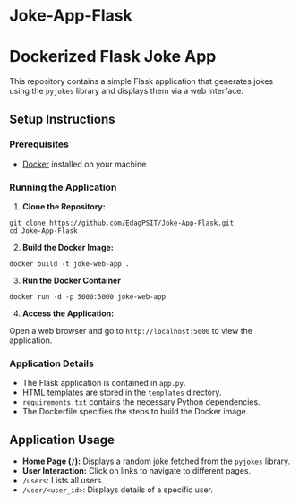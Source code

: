 # Joke-App-Flask

# Dockerized Flask Joke App

This repository contains a simple Flask application that generates jokes using the `pyjokes` library and displays them via a web interface.

## Setup Instructions

### Prerequisites
- [Docker](https://www.docker.com/) installed on your machine

### Running the Application

1. **Clone the Repository:**

```
git clone https://github.com/EdagPSIT/Joke-App-Flask.git
cd Joke-App-Flask
```

2. **Build the Docker Image:**

`docker build -t joke-web-app .`

3. **Run the Docker Container**

`docker run -d -p 5000:5000 joke-web-app`


4. **Access the Application:**

Open a web browser and go to `http://localhost:5000` to view the application.

### Application Details

- The Flask application is contained in `app.py`.
- HTML templates are stored in the `templates` directory.
- `requirements.txt` contains the necessary Python dependencies.
- The Dockerfile specifies the steps to build the Docker image.

## Application Usage

- **Home Page (`/`):** Displays a random joke fetched from the `pyjokes` library.
- **User Interaction:** Click on links to navigate to different pages.
- `/users`: Lists all users.
- `/user/<user_id>`: Displays details of a specific user.
  

